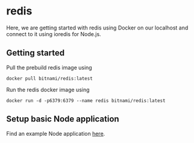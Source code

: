 # redis

Here, we are getting started with redis using Docker on our localhost and connect to it using ioredis for Node.js.

## Getting started
Pull the prebuild redis image using
```
docker pull bitnami/redis:latest
```

Run the redis docker image using
```
docker run -d -p6379:6379 --name redis bitnami/redis:latest
```

## Setup basic Node application
Find an example Node application [here](src/01_node_app).
